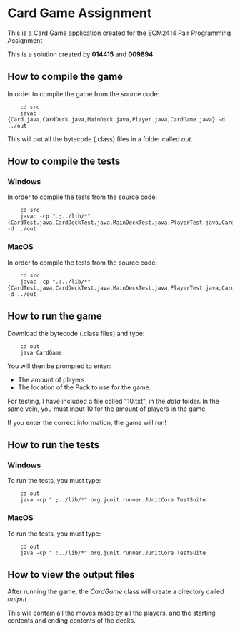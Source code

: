 # Card Game Assignment
This is a Card Game application created for the ECM2414 Pair Programming Assignment

This is a solution created by __014415__ and __009894__.

## How to compile the game
In order to compile the game from the source code:
```
    cd src
    javac {Card.java,CardDeck.java,MainDeck.java,Player.java,CardGame.java} -d ../out
```
This will put all the bytecode (.class) files in a folder called _out_.

## How to compile the tests
### Windows
In order to compile the tests from the source code:
```
    cd src
    javac -cp ".;../lib/*" {CardTest.java,CardDeckTest.java,MainDeckTest.java,PlayerTest.java,CardGameTest.java} -d ../out
```
### MacOS
In order to compile the tests from the source code:
```
    cd src
    javac -cp ".:../lib/*" {CardTest.java,CardDeckTest.java,MainDeckTest.java,PlayerTest.java,CardGameTest.java} -d ../out
```

## How to run the game
Download the bytecode (.class files) and type:
```
    cd out
    java CardGame
```
You will then be prompted to enter:
* The amount of players
* The location of the Pack to use for the game.

For testing, I have included a file called "10.txt", in the _data_ folder.
In the same vein, you must input 10 for the amount of players in the game.

If you enter the correct information, the game will run!

## How to run the tests
### Windows
To run the tests, you must type:
```
    cd out
    java -cp ".;../lib/*" org.junit.runner.JUnitCore TestSuite
```

### MacOS
To run the tests, you must type:
```
    cd out
    java -cp ".:../lib/*" org.junit.runner.JUnitCore TestSuite
```

## How to view the output files
After running the game, the _CardGame_ class will create a directory called
_output_.

This will contain all the moves made by all the players,
and the starting contents and ending contents of the decks.
